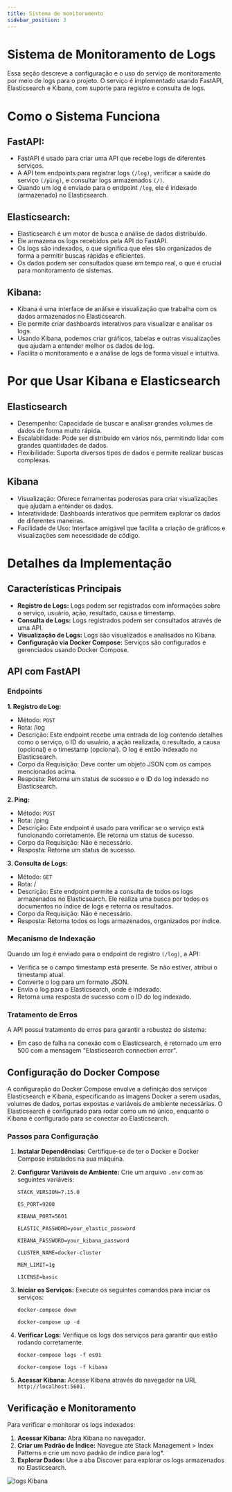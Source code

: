 ```yaml
---
title: Sistema de monitoramento
sidebar_position: 3
---
```

# Sistema de Monitoramento de Logs

Essa seção descreve a configuração e o uso do serviço de monitoramento por meio de logs para o projeto. O serviço é implementado usando FastAPI, Elasticsearch e Kibana, com suporte para registro e consulta de logs.

# Como o Sistema Funciona

## FastAPI:

- FastAPI é usado para criar uma API que recebe logs de diferentes serviços.
- A API tem endpoints para registrar logs ``(/log)``, verificar a saúde do serviço ``(/ping)``, e consultar logs armazenados ``(/)``.
- Quando um log é enviado para o endpoint ``/log``, ele é indexado (armazenado) no Elasticsearch.

## Elasticsearch:

- Elasticsearch é um motor de busca e análise de dados distribuído.
- Ele armazena os logs recebidos pela API do FastAPI.
- Os logs são indexados, o que significa que eles são organizados de forma a permitir buscas rápidas e eficientes.
- Os dados podem ser consultados quase em tempo real, o que é crucial para monitoramento de sistemas.

## Kibana:

- Kibana é uma interface de análise e visualização que trabalha com os dados armazenados no Elasticsearch.
- Ele permite criar dashboards interativos para visualizar e analisar os logs.
- Usando Kibana, podemos criar gráficos, tabelas e outras visualizações que ajudam a entender melhor os dados de log.
- Facilita o monitoramento e a análise de logs de forma visual e intuitiva.

# Por que Usar Kibana e Elasticsearch

## Elasticsearch

- Desempenho: Capacidade de buscar e analisar grandes volumes de dados de forma muito rápida.
- Escalabilidade: Pode ser distribuído em vários nós, permitindo lidar com grandes quantidades de dados.
- Flexibilidade: Suporta diversos tipos de dados e permite realizar buscas complexas.

## Kibana

- Visualização: Oferece ferramentas poderosas para criar visualizações que ajudam a entender os dados.
- Interatividade: Dashboards interativos que permitem explorar os dados de diferentes maneiras.
- Facilidade de Uso: Interface amigável que facilita a criação de gráficos e visualizações sem necessidade de código.

# Detalhes da Implementação

## Características Principais

- **Registro de Logs:** Logs podem ser registrados com informações sobre o serviço, usuário, ação, resultado, causa e timestamp.
- **Consulta de Logs:** Logs registrados podem ser consultados através de uma API.
- **Visualização de Logs:** Logs são visualizados e analisados no Kibana.
- **Configuração via Docker Compose:** Serviços são configurados e gerenciados usando Docker Compose.

## API com FastAPI

### Endpoints

**1. Registro de Log:**

- Método: ``POST``
- Rota: /log
- Descrição: Este endpoint recebe uma entrada de log contendo detalhes como o serviço, o ID do usuário, a ação realizada, o resultado, a causa (opcional) e o timestamp (opcional). O log é então indexado no Elasticsearch.
- Corpo da Requisição: Deve conter um objeto JSON com os campos mencionados acima.
- Resposta: Retorna um status de sucesso e o ID do log indexado no Elasticsearch.

**2. Ping:**

- Método: ``POST``
- Rota: /ping
- Descrição: Este endpoint é usado para verificar se o serviço está funcionando corretamente. Ele retorna um status de sucesso.
- Corpo da Requisição: Não é necessário.
- Resposta: Retorna um status de sucesso.

**3. Consulta de Logs:**

- Método: ``GET``
- Rota: /
- Descrição: Este endpoint permite a consulta de todos os logs armazenados no Elasticsearch. Ele realiza uma busca por todos os documentos no índice de logs e retorna os resultados.
- Corpo da Requisição: Não é necessário.
- Resposta: Retorna todos os logs armazenados, organizados por índice.

### Mecanismo de Indexação

Quando um log é enviado para o endpoint de registro ``(/log)``, a API:

- Verifica se o campo timestamp está presente. Se não estiver, atribui o timestamp atual.
- Converte o log para um formato JSON.
- Envia o log para o Elasticsearch, onde é indexado.
- Retorna uma resposta de sucesso com o ID do log indexado.

### Tratamento de Erros
A API possui tratamento de erros para garantir a robustez do sistema:

- Em caso de falha na conexão com o Elasticsearch, é retornado um erro 500 com a mensagem "Elasticsearch connection error".

## Configuração do Docker Compose
A configuração do Docker Compose envolve a definição dos serviços Elasticsearch e Kibana, especificando as imagens Docker a serem usadas, volumes de dados, portas expostas e variáveis de ambiente necessárias. O Elasticsearch é configurado para rodar como um nó único, enquanto o Kibana é configurado para se conectar ao Elasticsearch.

### Passos para Configuração

1. **Instalar Dependências:** Certifique-se de ter o Docker e Docker Compose instalados na sua máquina.

2. **Configurar Variáveis de Ambiente:** Crie um arquivo ``.env`` com as seguintes variáveis:

    ``STACK_VERSION=7.15.0``

    ``ES_PORT=9200``

    ``KIBANA_PORT=5601``

    ``ELASTIC_PASSWORD=your_elastic_password``

    ``KIBANA_PASSWORD=your_kibana_password``

    ``CLUSTER_NAME=docker-cluster``

    ``MEM_LIMIT=1g``

    ``LICENSE=basic``

3. **Iniciar os Serviços:** Execute os seguintes comandos para iniciar os serviços:

    ``docker-compose down``

    ``docker-compose up -d``

4. **Verificar Logs:** Verifique os logs dos serviços para garantir que estão rodando corretamente.


    ``docker-compose logs -f es01``

    ``docker-compose logs -f kibana``

5. **Acessar Kibana:** Acesse Kibana através do navegador na URL ``http://localhost:5601.``

## Verificação e Monitoramento
Para verificar e monitorar os logs indexados:

1. **Acessar Kibana:** Abra Kibana no navegador.
2. **Criar um Padrão de Índice:** Navegue até Stack Management > Index Patterns e crie um novo padrão de índice para log*.
3. **Explorar Dados:** Use a aba Discover para explorar os logs armazenados no Elasticsearch.

![logs Kibana](/img/sprint-4/Kibana.png)
